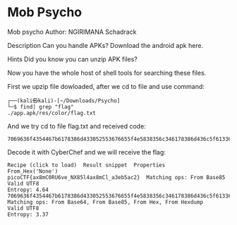 # Mob Psycho
Mob psycho
Author: NGIRIMANA Schadrack

Description
Can you handle APKs?
Download the android apk here.

Hints 
Did you know you can unzip APK files?

Now you have the whole host of shell tools for searching these files.

First we upzip file dowloaded, after we cd to file and use command:
```
┌──(kali㉿kali)-[~/Downloads/Psycho]
└─$ find| grep "flag"
./app.apk/res/color/flag.txt                      
```
And we try cd to file flag.txt and received code:
```
7069636f4354467b6178386d433052553676655f4e5838356c346178386d436c5f61336562356163327d
```
Decode it with CyberChef and we will receive the flag:
```
Recipe (click to load)	Result snippet	Properties
From_Hex('None')
picoCTF{ax8mC0RU6ve_NX85l4ax8mCl_a3eb5ac2}	Matching ops: From Base85
Valid UTF8
Entropy: 4.64
7069636f4354467b6178386d433052553676655f4e5838356c346178386d436c5f61336562356163327d	Matching ops: From Base64, From Base85, From Hex, From Hexdump
Valid UTF8
Entropy: 3.37
```
